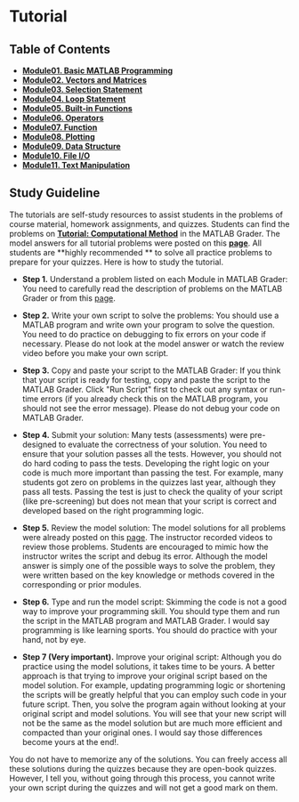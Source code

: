 # Tutorial 

## Table of Contents
- [**Module01. Basic MATLAB Programming**](doc/M01.md)
- [**Module02. Vectors and Matrices**](doc/M02.md)
- [**Module03. Selection Statement**](doc/M03.md) 
- [**Module04. Loop Statement**](doc/M04.md)
- [**Module05. Built-in Functions**](doc/M05.md)
- [**Module06. Operators**](doc/M06.md)
- [**Module07. Function**](doc/M07.md) 
- [**Module08. Plotting**](doc/M08.md)
- [**Module09. Data Structure**](doc/M09.md) 
- [**Module10. File I/O**](doc/M10.md)
- [**Module11. Text Manipulation**](doc/M11.md)

## Study Guideline
The tutorials are self-study resources to assist students in the problems of course material, homework assignments, and quizzes. Students can find the problems on [**Tutorial: Computational Method**](https://grader.mathworks.com/courses/18318-tutorial-computational-method) in the MATLAB Grader. The model answers for all tutorial problems were posted on this [**page**](tutorial). All students are **highly recommended ** to solve all practice problems to prepare for your quizzes. Here is how to study the tutorial. 

* **Step 1.** Understand a problem listed on each Module in MATLAB Grader: You need to carefully read the description of problems on the MATLAB Grader or from this [page](tutorial).

* **Step 2.** Write your own script to solve the problems: You should use a MATLAB program and write own your program to solve the question. You need to do practice on debugging to fix errors on your code if necessary. Please do not look at the model answer or watch the review video before you make your own script.  

* **Step 3.** Copy and paste your script to the MATLAB Grader: If you think that your script is ready for testing, copy and paste the script to the MATLAB Grader. Click "Run Script" first to check out any syntax or run-time errors (if you already check this on the MATLAB program, you should not see the error message). Please do not debug your code on MATLAB Grader. 

* **Step 4.** Submit your solution: Many tests (assessments) were pre-designed to evaluate the correctness of your solution. You need to ensure that your solution passes all the tests. However, you should not do hard coding to pass the tests. Developing the right logic on your code is much more important than passing the test. For example, many students got zero on problems in the quizzes last year, although they pass all tests. Passing the test is just to check the quality of your script (like pre-screening) but does not mean that your script is correct and developed based on the right programming logic.           

* **Step 5.** Review the model solution: The model solutions for all problems were already posted on this [page](tutorial). The instructor recorded videos to review those problems. Students are encouraged to mimic how the instructor writes the script and debug its error. Although the model answer is simply one of the possible ways to solve the problem, they were written based on the key knowledge or methods covered in the corresponding or prior modules.   

* **Step 6.** Type and run the model script: Skimming the code is not a good way to improve your programming skill. You should type them and run the script in the MATLAB program and MATLAB Grader. I would say programming is like learning sports. You should do practice with your hand, not by eye. 

* **Step 7 (Very important).** Improve your original script: Although you do practice using the model solutions, it takes time to be yours. A better approach is that trying to improve your original script based on the model solution. For example, updating programming logic or shortening the scripts will be greatly helpful that you can employ such code in your future script. Then, you solve the program again without looking at your original script and model solutions. You will see that your new script will not be the same as the model solution but are much more efficient and compacted than your original ones. I would say those differences become yours at the end!. 

You do not have to memorize any of the solutions. You can freely access all these solutions during the quizzes because they are open-book quizzes. However, I tell you, without going through this process, you cannot write your own script during the quizzes and will not get a good mark on them. 
 